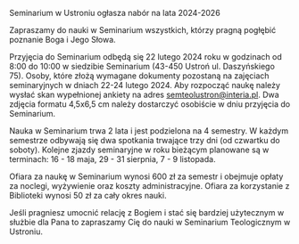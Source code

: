 Seminarium w Ustroniu ogłasza nabór na lata 2024-2026

Zapraszamy do nauki w Seminarium wszystkich, którzy pragną pogłębić poznanie
Boga i Jego Słowa.

Przyjęcia do Seminarium odbędą się 22 lutego 2024 roku w godzinach od 8:00 do 10:00 w siedzibie Seminarium (43-450 Ustroń ul. Daszyńskiego 75). Osoby, które złożą wymagane dokumenty pozostaną na zajęciach seminaryjnych w dniach 22-24 lutego 2024.
Aby rozpocząć naukę należy wysłać skan wypełnionej ankiety na adres semteolustron@interia.pl. Dwa zdjęcia formatu 4,5x6,5 cm należy dostarczyć osobiście w dniu przyjęcia do Seminarium.

Nauka w Seminarium trwa 2 lata i jest podzielona na 4 semestry. W każdym
semestrze odbywają się dwa spotkania trwające trzy dni (od czwartku do soboty).
Kolejne zjazdy seminaryjne w roku bieżącym planowane są w terminach: 16 - 18 maja, 29 - 31 sierpnia, 7 - 9 listopada.

Ofiara za naukę w Seminarium wynosi 600 zł za semestr i obejmuje opłaty za noclegi, wyżywienie oraz koszty administracyjne. Ofiara za korzystanie z Biblioteki wynosi 50 zł za cały okres nauki.

Jeśli pragniesz umocnić relację z Bogiem i stać się bardziej użytecznym w służbie dla Pana to zapraszamy Cię do nauki w Seminarium Teologicznym w Ustroniu.
